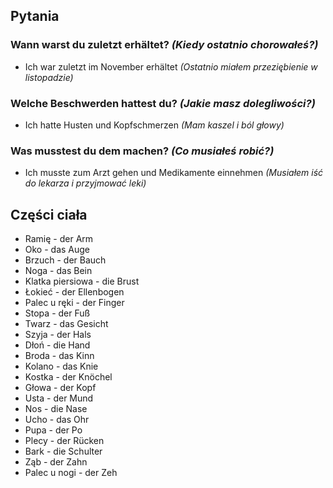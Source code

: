## Pytania
### Wann warst du zuletzt erhältet? *(Kiedy ostatnio chorowałeś?)*
- Ich war zuletzt im November erhältet *(Ostatnio miałem przeziębienie w listopadzie)*
### Welche Beschwerden hattest du? *(Jakie masz dolegliwości?)*
- Ich hatte Husten und Kopfschmerzen *(Mam kaszel i ból głowy)*
### Was musstest du dem machen? *(Co musiałeś robić?)*
- Ich musste zum Arzt gehen und Medikamente einnehmen *(Musiałem iść do lekarza i przyjmować leki)*

## Części ciała
- Ramię - der Arm
- Oko - das Auge
- Brzuch - der Bauch
- Noga - das Bein
- Klatka piersiowa - die Brust
- Łokieć - der Ellenbogen
- Palec u ręki - der Finger
- Stopa - der Fuß
- Twarz - das Gesicht
- Szyja - der Hals
- Dłoń - die Hand
- Broda - das Kinn
- Kolano - das Knie
- Kostka - der Knöchel
- Głowa - der Kopf
- Usta - der Mund
- Nos - die Nase
- Ucho - das Ohr
- Pupa - der Po
- Plecy - der Rücken
- Bark - die Schulter
- Ząb - der Zahn
- Palec u nogi - der Zeh